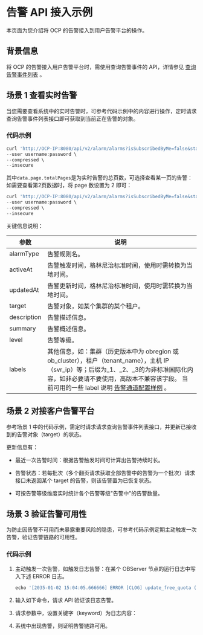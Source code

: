 告警 API 接入示例 
================================

本页面为您介绍将 OCP 的告警接入到用户告警平台的操作。

背景信息 
-------------------------

将 OCP 的告警接入用户告警平台时，需使用查询告警事件的 API，详情参见 [查询告警事件列表](../9.alert/1.alert-events/1.query-the-alert-event-list.md) 。

场景 1 查看实时告警 
--------------------------------

当您需要查看系统中的实时告警时，可参考代码示例中的内容进行操作，定时请求查询告警事件列表接口即可获取到当前正在告警的对象。

### 代码示例 

```javascript
curl 'http://OCP-IP:8080/api/v2/alarm/alarms?isSubscribedByMe=false&status=Active&page=1&size=10' \
--user username:password \
--compressed \
--insecure
```



其中`data.page.totalPages`是为实时告警的总页数，可选择查看某一页的告警：如需要查看第2页数据时，将 page 数设置为 2 即可：

```javascript
curl 'http://OCP-IP:8080/api/v2/alarm/alarms?isSubscribedByMe=false&status=Active&page=2&size=10' \
--user username:password \
--compressed \
--insecure
```



关键信息说明：


|     参数      |                                                                                                      说明                                                                                                      |
|-------------|--------------------------------------------------------------------------------------------------------------------------------------------------------------------------------------------------------------|
| alarmType   | 告警规则名。                                                                                                                                                                                                       |
| activeAt    | 告警触发时间，格林尼治标准时间，使用时需转换为当地时间。                                                                                                                                                                                 |
| updatedAt   | 告警更新时间，格林尼治标准时间，使用时需转换为当地时间。                                                                                                                                                                                 |
| target      | 告警对象，如某个集群的某个租户。                                                                                                                                                                                             |
| description | 告警描述信息。                                                                                                                                                                                                      |
| summary     | 告警概述信息。                                                                                                                                                                                                      |
| level       | 告警等级。                                                                                                                                                                                                        |
| labels      | 其他信息，如：集群（历史版本中为 obregion 或 ob_cluster），租户（tenant_name），主机 IP（svr_ip）等；后缀为_1、_2、_3的为非标准国际化内容，如非必要请不要使用，高版本不兼容该字段。 当前可用的一些 label 说明 [告警通道配置样例](../../4.user-guide-2/13.appendix-2/9.configuration-examples-1.md) 。 |



场景 2 对接客户告警平台 
----------------------------------

参考场景 1 中的代码示例，需定时请求请求查询告警事件列表接口，并更新已接收到的告警对象（target）的状态。

更新信息有：

* 最近一次告警时间：根据告警触发时间可计算出告警持续时长。

  

* 告警状态：若每批次（多个翻页请求获取全部告警中的告警为一个批次）请求接口未返回某个 target 的告警，则该告警置为已恢复状态。

  

* 可按告警等级维度实时统计各个告警等级"告警中"的告警数量。

  




场景 3 验证告警可用性 
---------------------------------

为防止因告警不可用而未暴露重要风险的隐患，可参考代码示例定期主动触发一次告警，验证告警链路的可用性。

### 代码示例 

1. 主动触发一次告警，如触发日志告警：在某个 OBServer 节点的运行日志中写入下述 ERROR 日志。

   ```javascript
   echo '[2035-01-02 15:04:05.666666] ERROR [CLOG] update_free_quota (ob_log_file_pool.cpp:413) [1994][2072][Y0-0000000000000000] [lt=19] [dc=0] test ob error for ocp alarm, just ignore. ret=-999999' >> /home/admin/oceanbase/log/observer.log.wf
   ```

   

2. 输入如下命令，请求 API 验证该日志告警。

   

3. 请求参数中，设置关键字（keyword）为日志内容：

4. 系统中出现告警，则证明告警链路可用。




